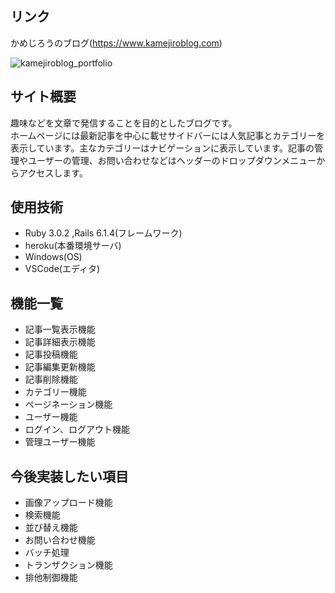 ## リンク
かめじろうのブログ(https://www.kamejiroblog.com)

![kamejiroblog_portfolio](https://user-images.githubusercontent.com/67854405/147580109-6937fb7c-047b-4177-aa22-21a997bb5189.png)

## サイト概要
趣味などを文章で発信することを目的としたブログです。  
ホームページには最新記事を中心に載せサイドバーには人気記事とカテゴリーを表示しています。主なカテゴリーはナビゲーションに表示しています。記事の管理やユーザーの管理、お問い合わせなどはヘッダーのドロップダウンメニューからアクセスします。<br>

## 使用技術
- Ruby 3.0.2 ,Rails 6.1.4(フレームワーク)
- heroku(本番環境サーバ)
- Windows(OS)
- VSCode(エディタ)

## 機能一覧

- 記事一覧表示機能
- 記事詳細表示機能
- 記事投稿機能
- 記事編集更新機能
- 記事削除機能
- カテゴリー機能
- ページネーション機能
- ユーザー機能
- ログイン、ログアウト機能
- 管理ユーザー機能

## 今後実装したい項目
- 画像アップロード機能
- 検索機能
- 並び替え機能
- お問い合わせ機能
- バッチ処理
- トランザクション機能
- 排他制御機能
